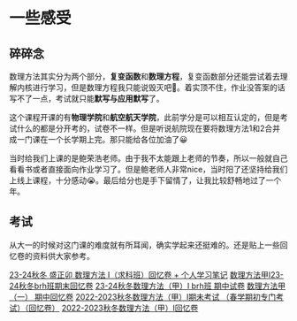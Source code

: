 # 一些感受

## 碎碎念

数理方法其实分为两个部分，**复变函数**和**数理方程**，复变函数部分还能尝试着去理解内核进行学习，但是数理方程我只能说毁灭吧🤯。着实顶不住，作业没答案的话写不了一点，考试就只能**默写与应用默写**了。

这个课程开课的有**物理学院**和**航空航天学院**，此前学分是可以相互认定的，但是考试什么的都是分开考的，试卷不一样。但是听说航院现在要将数理方法1和2合并成一门课在一个长学期上完。那只能给各位加油了😀

当时给我们上课的是鲍荣浩老师。由于我不太能跟上老师的节奏，所以一般就自己看看书或者直接面向作业学习了。但是鲍老师人非常nice，当时阳了还坚持给我们上线上课程，十分感动😭。最后给分也是手下留情了，让我比较舒畅地过了一个年。

## 考试

从大一的时候对这门课的难度就有所耳闻，确实学起来还挺难的。还是贴上一些回忆卷的资料供大家参考。

[23-24秋冬 盛正卯 数理方法 I（求科班）回忆卷 + 个人学习笔记](https://www.cc98.org/topic/5797539)
[数理方法甲I23-24秋冬brh班期末回忆卷](https://www.cc98.org/topic/5797483)
[23-24秋冬数理方法（甲）I brh班 期中试卷](https://www.cc98.org/topic/5748431)
[数理方法甲（一） 期中回忆卷](https://www.cc98.org/topic/5748471)
[2022-2023秋冬数理方法（甲）I期未考试 （春学期初专门考试）（回忆卷）](https://www.cc98.org/topic/5533915)
[2022-2023秋冬数理方法（甲）I回忆卷](https://www.cc98.org/topic/5507137)

